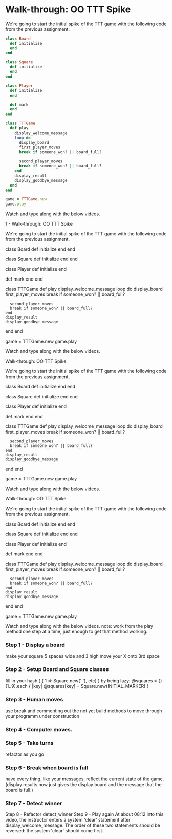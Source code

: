 # Walk-through: OO TTT Spike

We're going to start the initial spike of the TTT game with the
following code from the previous assignment.

```ruby
class Board
  def initialize
  end
end

class Square
  def initialize
  end
end

class Player
  def initialize
  end

  def mark
  end
end

class TTTGame
  def play
    display_welcome_message
    loop do
      display_board
      first_player_moves
      break if someone_won? || board_full?

      second_player_moves
      break if someone_won? || board_full?
    end
    display_result
    display_goodbye_message
  end
end

game = TTTGame.new
game.play
```

Watch and type along with the below videos.

1 -
Walk-through: OO TTT Spike

We're going to start the initial spike of the TTT game with the following code from the previous assignment.

class Board
  def initialize
  end
end

class Square
  def initialize
  end
end

class Player
  def initialize
  end

  def mark
  end
end

class TTTGame
  def play
    display_welcome_message
    loop do
      display_board
      first_player_moves
      break if someone_won? || board_full?

      second_player_moves
      break if someone_won? || board_full?
    end
    display_result
    display_goodbye_message
  end
end

game = TTTGame.new
game.play

Watch and type along with the below videos.


Walk-through: OO TTT Spike

We're going to start the initial spike of the TTT game with the following code from the previous assignment.

class Board
  def initialize
  end
end

class Square
  def initialize
  end
end

class Player
  def initialize
  end

  def mark
  end
end

class TTTGame
  def play
    display_welcome_message
    loop do
      display_board
      first_player_moves
      break if someone_won? || board_full?

      second_player_moves
      break if someone_won? || board_full?
    end
    display_result
    display_goodbye_message
  end
end

game = TTTGame.new
game.play

Watch and type along with the below videos.


Walk-through: OO TTT Spike

We're going to start the initial spike of the TTT game with the following code from the previous assignment.

class Board
  def initialize
  end
end

class Square
  def initialize
  end
end

class Player
  def initialize
  end

  def mark
  end
end

class TTTGame
  def play
    display_welcome_message
    loop do
      display_board
      first_player_moves
      break if someone_won? || board_full?

      second_player_moves
      break if someone_won? || board_full?
    end
    display_result
    display_goodbye_message
  end
end

game = TTTGame.new
game.play

Watch and type along with the below videos.
note: work from the play method one step at a time, just
enough to get that method working.

### Step 1 - Display a board
make your square 5 spaces wide and 3 high
move your X onto 3rd space

### Step 2 - Setup Board and Square classes
fill in your hash ( { 1 => Square.new(' '), etc} )
by being lazy:
   @squares = {}
  (1..9).each { |key| @squares[key] = Square.new(INITIAL_MARKER) }

### Step 3 - Human moves
use break and commenting out the not yet build methods to
move through your programm under construction

### Step 4 - Computer moves.

### Step 5 - Take turns
refactor as you go

### Step 6 - Break when board is full
have every thing, like your messages, reflect the current
state of the game.
(display results now just gives the display board and the message
that the board is full.)

### Step 7 - Detect winner

Step 8 - Refactor detect_winner
Step 9 - Play again
At about 08:12 into this video, the instructor enters a
system 'clear' statement after display_welcome_message. The
order of these two statements should be reversed: the
system 'clear' should come first.